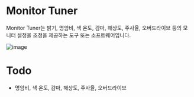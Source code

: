# Monitor Tuner
Monitor Tuner는 밝기, 명암비, 색 온도, 감마, 해상도, 주사율, 오버드라이브 등의 모니터 설정을 조정을 제공하는 도구 또는 소프트웨어입니다.

![image](https://github.com/user-attachments/assets/71ddaa8c-dfc7-4204-a898-7667fe579a76)


# Todo
- 명암비, 색 온도, 감마, 해상도, 주사율, 오버드라이브
